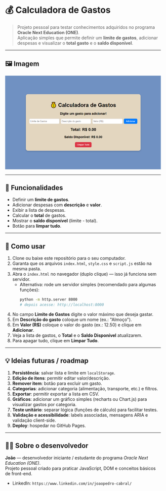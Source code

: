# 💰 Calculadora de Gastos

> Projeto pessoal para testar conhecimentos adquiridos no programa **Oracle Next Education (ONE)**.  
> Aplicação simples que permite definir um **limite de gastos**, adicionar despesas e visualizar o **total gasto** e o **saldo disponível**.

---

## 🖼️ Imagem


![Screenshot do projeto](./screenshot.png)


---

## 📌 Funcionalidades
- Definir um **limite de gastos**.
- Adicionar despesas com **descrição** e **valor**.
- Exibir a lista de despesas.
- Calcular o **total** de gastos.
- Mostrar o **saldo disponível** (limite - total).
- Botão para **limpar tudo**.

---

## 🚀 Como usar
1. Clone ou baixe este repositório para o seu computador.
2. Garanta que os arquivos `index.html`, `style.css` e `script.js` estão na mesma pasta.
3. Abra o `index.html` no navegador (duplo clique) — isso já funciona sem servidor.
   - Alternativa: rode um servidor simples (recomendado para algumas funções):
     ```bash
     python -m http.server 8000
     # depois acesse: http://localhost:8000
     ```
4. No campo **Limite de Gastos** digite o valor máximo que deseja gastar.
5. Em **Descrição do gasto** coloque um nome (ex.: "Almoço").
6. Em **Valor (R$)** coloque o valor do gasto (ex.: 12.50) e clique em **Adicionar**.
7. Veja a lista de gastos, o **Total** e o **Saldo Disponível** atualizarem.
8. Para apagar tudo, clique em **Limpar Tudo**.

---

## 💡 Ideias futuras / roadmap
1. **Persistência**: salvar lista e limite em `localStorage`.
2. **Edição de itens**: permitir editar valor/descrição.
3. **Remover item**: botão para excluir um gasto.
4. **Categorias**: adicionar categoria (alimentação, transporte, etc.) e filtros.
5. **Exportar**: permitir exportar a lista em CSV.
6. **Gráficos**: adicionar um gráfico simples (recharts ou Chart.js) para visualizar gastos por categoria.
7. **Teste unitário**: separar lógica (funções de cálculo) para facilitar testes.
8. **Validação e acessibilidade**: labels associadas, mensagens ARIA e validação client-side.
9. **Deploy**: hospedar no GitHub Pages.

---

## 🧑‍💻 Sobre o desenvolvedor
**João** — desenvolvedor iniciante / estudante do programa *Oracle Next Education (ONE)*.  
Projeto pessoal criado para praticar JavaScript, DOM e conceitos básicos de front-end.  

- LinkedIn: `https://www.linkedin.com/in/joaopedro-cabral/`
